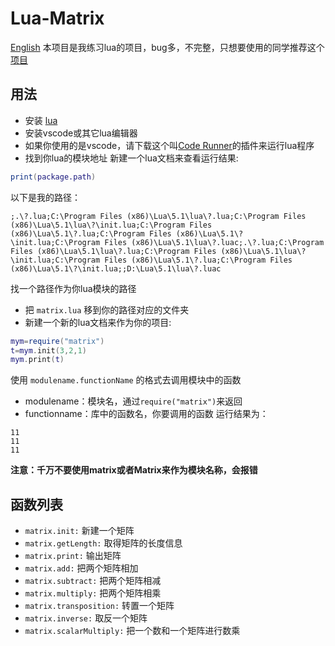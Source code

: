 # Lua-Matrix 
[English](./README-EN.md) 本项目是我练习lua的项目，bug多，不完整，只想要使用的同学推荐这个[项目](https://github.com/davidm/lua-matrix)
## 用法
- 安装 [lua](https://github.com/lua/lua/releases)
- 安装vscode或其它lua编辑器
- 如果你使用的是vscode，请下载这个叫[Code Runner](https://marketplace.visualstudio.com/items?itemName=formulahendry.code-runner)的插件来运行lua程序
- 找到你lua的模块地址
新建一个lua文档来查看运行结果:

```lua
print(package.path)
```
以下是我的路径：
```
;.\?.lua;C:\Program Files (x86)\Lua\5.1\lua\?.lua;C:\Program Files (x86)\Lua\5.1\lua\?\init.lua;C:\Program Files (x86)\Lua\5.1\?.lua;C:\Program Files (x86)\Lua\5.1\?\init.lua;C:\Program Files (x86)\Lua\5.1\lua\?.luac;.\?.lua;C:\Program Files (x86)\Lua\5.1\lua\?.lua;C:\Program Files (x86)\Lua\5.1\lua\?\init.lua;C:\Program Files (x86)\Lua\5.1\?.lua;C:\Program Files (x86)\Lua\5.1\?\init.lua;;D:\Lua\5.1\lua\?.luac
```
找一个路径作为你lua模块的路径
- 把 `matrix.lua` 移到你的路径对应的文件夹
- 新建一个新的lua文档来作为你的项目:
  
```lua
mym=require("matrix")
t=mym.init(3,2,1)
mym.print(t)
```
使用 `modulename.functionName` 的格式去调用模块中的函数
- modulename：模块名，通过`require("matrix")`来返回
- functionname：库中的函数名，你要调用的函数
运行结果为：
```
11
11
11
```
**注意：千万不要使用matrix或者Matrix来作为模块名称，会报错**
## 函数列表
- `matrix.init:` 新建一个矩阵
- `matrix.getLength:` 取得矩阵的长度信息
- `matrix.print:` 输出矩阵
- `matrix.add:` 把两个矩阵相加
- `matrix.subtract:` 把两个矩阵相减
- `matrix.multiply:` 把两个矩阵相乘
- `matrix.transposition:` 转置一个矩阵
- `matrix.inverse:` 取反一个矩阵
- `matrix.scalarMultiply:` 把一个数和一个矩阵进行数乘